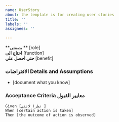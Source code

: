 ```yaml
---
name: UserStory
about: the template is for creating user stories
title: ''
labels: ''
assignees: ''

---
```


**بصفتي ** [role]  
 **احتاج الى** [function]  
 **حتى احصل على** [benefit]  
   
 ### الافتراضات Details and Assumptions
 * [document what you know]
   
 ### Acceptance Criteria  معايير القبول
   
 ```gherkin
 Given [نظرا لانني ]
 When [certain action is taken]
 Then [the outcome of action is observed]
 ```
